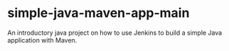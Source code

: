# simple-java-maven-app-main
An introductory java project on how to use Jenkins to build a simple Java application with Maven.

